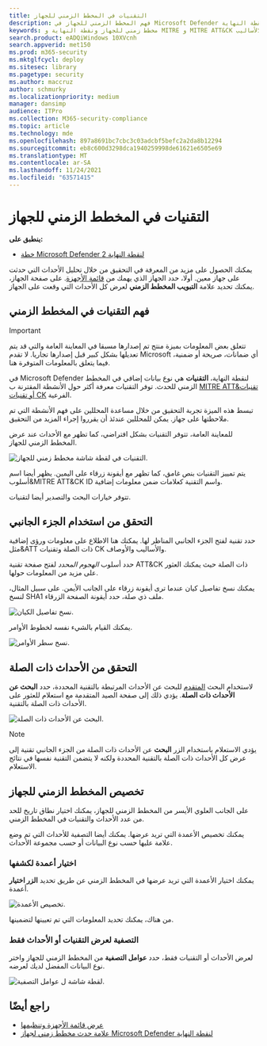 ```yaml
---
title: التقنيات في المخطط الزمني للجهاز
description: فهم المخطط الزمني للجهاز في Microsoft Defender لنقطة النهاية
keywords: مخطط زمني للجهاز ونقطة النهاية و MITRE و MITRE ATT&CK والتقنيات والالأساليب
search.product: eADQiWindows 10XVcnh
search.appverid: met150
ms.prod: m365-security
ms.mktglfcycl: deploy
ms.sitesec: library
ms.pagetype: security
ms.author: maccruz
author: schmurky
ms.localizationpriority: medium
manager: dansimp
audience: ITPro
ms.collection: M365-security-compliance
ms.topic: article
ms.technology: mde
ms.openlocfilehash: 897a8691bc7cbc3c03adcbf5befc2a2da8b12294
ms.sourcegitcommit: eb8c600d3298dca1940259998de61621e6505e69
ms.translationtype: MT
ms.contentlocale: ar-SA
ms.lasthandoff: 11/24/2021
ms.locfileid: "63571415"
---
```

# <a name="techniques-in-the-device-timeline"></a>التقنيات في المخطط الزمني للجهاز

**ينطبق على:**
- [خطة Microsoft Defender لنقطة النهاية 2](https://go.microsoft.com/fwlink/?linkid=2154037)

يمكنك الحصول على مزيد من المعرفة في التحقيق من خلال تحليل الأحداث التي حدثت على جهاز معين. أولا، حدد الجهاز الذي يهمك من [قائمة الأجهزة](machines-view-overview.md). على صفحة الجهاز، يمكنك تحديد علامة **التبويب المخطط الزمني** لعرض كل الأحداث التي وقعت على الجهاز.

## <a name="understand-techniques-in-the-timeline"></a>فهم التقنيات في المخطط الزمني

> [!IMPORTANT]
> تتعلق بعض المعلومات بميزة منتج تم إصدارها مسبقا في المعاينة العامة والتي قد يتم تعديلها بشكل كبير قبل إصدارها تجاريا. لا تقدم Microsoft أي ضمانات، صريحة أو ضمنية، فيما يتعلق بالمعلومات المتوفرة هنا.

في Microsoft Defender لنقطة النهاية، **التقنيات** هي نوع بيانات إضافي في المخطط الزمني للحدث. توفر التقنيات معرفة أكثر حول الأنشطة المقترنة ب [MITRE ATT&تقنيات أو تقنيات CK](https://attack.mitre.org/) الفرعية.

تبسط هذه الميزة تجربة التحقيق من خلال مساعدة المحللين على فهم الأنشطة التي تم ملاحظتها على جهاز. يمكن للمحللين عندئذ أن يقرروا إجراء المزيد من التحقيق.

للمعاينة العامة، تتوفر التقنيات بشكل افتراضي، كما تظهر مع الأحداث عند عرض المخطط الزمني للجهاز.

![التقنيات في لقطة شاشة مخطط زمني للجهاز.](images/device-timeline-2.png)

يتم تمييز التقنيات بنص غامق، كما تظهر مع أيقونة زرقاء على اليمين. يظهر أيضا اسم أسلوب&MITRE ATT&CK ID واسم التقنية كعلامات ضمن معلومات إضافية.

تتوفر خيارات البحث والتصدير أيضا لتقنيات.

## <a name="investigate-using-the-side-pane"></a>التحقق من استخدام الجزء الجانبي

حدد تقنية لفتح الجزء الجانبي المناظر لها. يمكنك هنا الاطلاع على معلومات ورؤى إضافية مثل&ATT ذات الصلة وتقنيات CK والأساليب والأوصاف.

حدد أسلوب *الهجوم المحدد* لفتح صفحة تقنية ATT&CK ذات الصلة حيث يمكنك العثور على مزيد من المعلومات حولها.

يمكنك نسخ تفاصيل كيان عندما ترى أيقونة زرقاء على الجانب الأيمن. على سبيل المثال، لنسخ SHA1 ملف ذي صلة، حدد أيقونة الصفحة الزرقاء.

![نسخ تفاصيل الكيان.](images/techniques-side-pane-clickable.png)

يمكنك القيام بالشيء نفسه لخطوط الأوامر.

![نسخ سطر الأوامر.](images/techniques-side-pane-command.png)

## <a name="investigate-related-events"></a>التحقق من الأحداث ذات الصلة

لاستخدام البحث [المتقدم](advanced-hunting-overview.md) للبحث عن الأحداث المرتبطة بالتقنية المحددة، حدد **البحث عن الأحداث ذات الصلة**. يؤدي ذلك إلى صفحة الصيد المتقدمة مع استعلام للعثور على الأحداث ذات الصلة بالتقنية.

![البحث عن الأحداث ذات الصلة.](images/techniques-hunt-for-related-events.png)

> [!NOTE]
> يؤدي الاستعلام باستخدام الزر **البحث** عن الأحداث ذات الصلة من الجزء الجانبي تقنية إلى عرض كل الأحداث ذات الصلة بالتقنية المحددة ولكنه لا يتضمن التقنية نفسها في نتائج الاستعلام.

## <a name="customize-your-device-timeline"></a>تخصيص المخطط الزمني للجهاز

على الجانب العلوي الأيسر من المخطط الزمني للجهاز، يمكنك اختيار نطاق تاريخ للحد من عدد الأحداث والتقنيات في المخطط الزمني.

يمكنك تخصيص الأعمدة التي تريد عرضها. يمكنك أيضا التصفية للأحداث التي تم وضع علامة عليها حسب نوع البيانات أو حسب مجموعة الأحداث.

### <a name="choose-columns-to-expose"></a>اختيار أعمدة لكشفها

يمكنك اختيار الأعمدة التي تريد عرضها في المخطط الزمني عن طريق تحديد **الزر اختيار** أعمدة.

![تخصيص الأعمدة.](images/filter-customize-columns.png)

من هناك، يمكنك تحديد المعلومات التي تم تعيينها لتضمينها.

### <a name="filter-to-view-techniques-or-events-only"></a>التصفية لعرض التقنيات أو الأحداث فقط

لعرض الأحداث أو التقنيات فقط، حدد **عوامل التصفية** من المخطط الزمني للجهاز واختر نوع البيانات المفضل لديك لعرضه.

![لقطة شاشة ل عوامل التصفية.](images/device-timeline-filters.png)

## <a name="see-also"></a>راجع أيضًا

- [عرض قائمة الأجهزة وتنظيمها](machines-view-overview.md)
- [علامة حدث مخطط زمني لجهاز Microsoft Defender لنقطة النهاية](device-timeline-event-flag.md)
